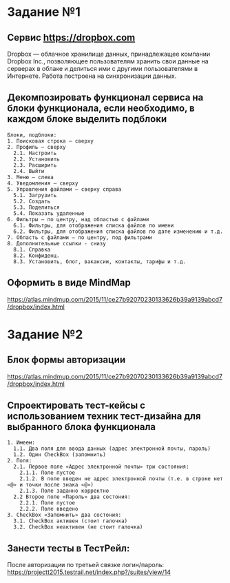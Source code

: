 # Задание №1
## Сервис https://dropbox.com
Dropbox — облачное хранилище данных, принадлежащее компании Dropbox Inc., позволяющее пользователям хранить свои данные на серверах в облаке и делиться ими с другими пользователями в Интернете. Работа построена на синхронизации данных.
## Декомпозировать функционал сервиса на блоки функционала, если необходимо, в каждом блоке выделить подблоки 
    Блоки, подблоки:
    1. Поисковая строка — сверху
    2. Профиль — сверху
      2.1. Настроить
      2.2. Установить
      2.3. Расширить
      2.4. Выйти
    3. Меню — слева
    4. Уведомления — сверху
    5. Управления файлами — сверху справа
      5.1. Загрузить
      5.2. Создать
      5.3. Поделиться
      5.4. Показать удаленные
    6. Фильтры — по центру, над областью с файлами
      6.1. Фильтры, для отображения списка файлов по имени
      6.2. Фильтры, для отображения списка файлов по дате изменению и т.д.
    7. Область с файлами — по центру, под фильтрами
    8. Дополнительные ссылки - снизу
      8.1. Справка
      8.2. Конфиденц.
      8.3. Установить, блог, вакансии, контакты, тарифы и т.д.
## Оформить в виде MindMap
https://atlas.mindmup.com/2015/11/ce27b92070230133626b39a9139abcd7/dropbox/index.html

# Задание №2
## Блок формы авторизации
https://atlas.mindmup.com/2015/11/ce27b92070230133626b39a9139abcd7/dropbox/index.html
## Cпроектировать тест-кейсы с использованием техник тест-дизайна для выбранного блока функционала
    1. Имеем:
      1.1. Два поля для ввода данных (адрес электронной почты, пароль)
      1.2. Один CheckBox (запомнить)
    2. Поля:
      2.1. Первое поле «Адрес электронной почты» три состояния:
        2.1.1. Поле пустое
        2.1.2. В поле введен не адрес электронной почты (т.е. в строке нет «@» и точки после знака «@»)
        2.1.3. Поле заданно корректно
      2.2 Второе поле «Пароль» два состония:
        2.2.1. Поле пустое
        2.2.2. Поле введено
    3. CheckBox «Запомнить» два состония:
      3.1. CheckBox активен (стоит галочка)
      3.2. CheckBox неактивен (не стоит галочка)
## Занести тесты в ТестРейл:
После авторизации по третьей связке логин/пароль:
https://projectt2015.testrail.net/index.php?/suites/view/14
